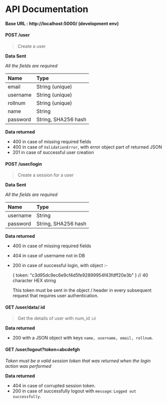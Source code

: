 # API Documentation

#### Base URL : http://localhost:5000/ (development env)

#### POST /user

> Create a user

**Data Sent**

_All the fields are required_

| Name | Type |
| :------------- | :------------- |
| email | String (unique) |
| username | String (unique) |
| rollnum | String (unique) |
| name | String |
| password | String, SHA256 hash |

**Data returned**

- 400 in case of missing required fields
- 400 in case of `ValidationError`, with error object part of returned JSON
- 201 in case of successful user creation

#### POST /user/login

> Create a session for a user

**Data Sent**

_All the fields are required_

| Name | Type |
| :------------- | :------------- |
| username | String |
| password | String, SHA256 hash |

**Data returned**

- 400 in case of missing required fields
- 404 in case of username not in DB
- 200 in case of successful login, with object :-

    { token: "c3d95dc9ec6e9cf4d5fe92899954f43fdff20e3b" } // 40 character HEX string

    This token must be sent in the object / header in every subsequent request
    that requires user authentication.

#### GET /user/data/:id

> Get the details of user with num_id `id`

**Data returned**

- 200 with a JSON object with keys `name, username, email, rollnum`.

#### GET /user/logout?token=abcdefgh

_Token must be a valid session token that was returned when
the login action was performed_

**Data returned**

- 404 in case of corrupted session token.
- 200 in case of successfully logout with `message`: `Logged out successfully`.
